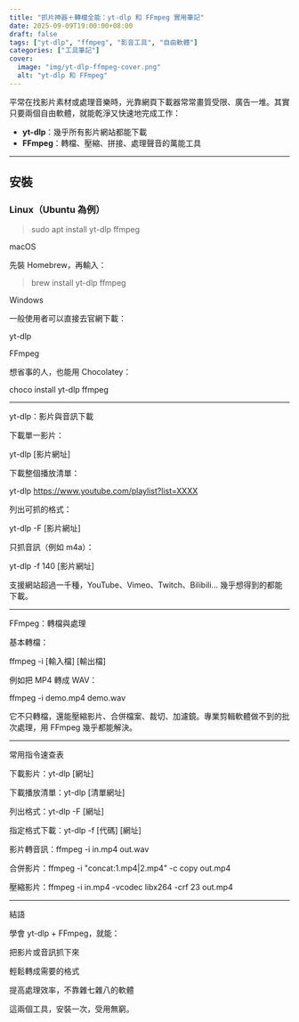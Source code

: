 ```yaml
---
title: "抓片神器＋轉檔全能：yt-dlp 和 FFmpeg 實用筆記"
date: 2025-09-09T19:00:00+08:00
draft: false
tags: ["yt-dlp", "ffmpeg", "影音工具", "自由軟體"]
categories: ["工具筆記"]
cover:
  image: "img/yt-dlp-ffmpeg-cover.png"
  alt: "yt-dlp 和 FFmpeg"
---
```


平常在找影片素材或處理音樂時，光靠網頁下載器常常畫質受限、廣告一堆。其實只要兩個自由軟體，就能乾淨又快速地完成工作：

- **yt-dlp**：幾乎所有影片網站都能下載  
- **FFmpeg**：轉檔、壓縮、拼接、處理聲音的萬能工具  

---

## 安裝

### Linux（Ubuntu 為例）

> sudo apt install yt-dlp ffmpeg

macOS

先裝 Homebrew，再輸入：

> brew install yt-dlp ffmpeg

Windows

一般使用者可以直接去官網下載：

yt-dlp

FFmpeg


想省事的人，也能用 Chocolatey：

choco install yt-dlp ffmpeg


---

yt-dlp：影片與音訊下載



下載單一影片：

yt-dlp [影片網址]

下載整個播放清單：

yt-dlp https://www.youtube.com/playlist?list=XXXX

列出可抓的格式：

yt-dlp -F [影片網址]

只抓音訊（例如 m4a）：

yt-dlp -f 140 [影片網址]

支援網站超過一千種，YouTube、Vimeo、Twitch、Bilibili… 幾乎想得到的都能下載。


---

FFmpeg：轉檔與處理

基本轉檔：

ffmpeg -i [輸入檔] [輸出檔]

例如把 MP4 轉成 WAV：

ffmpeg -i demo.mp4 demo.wav

它不只轉檔，還能壓縮影片、合併檔案、裁切、加濾鏡。專業剪輯軟體做不到的批次處理，用 FFmpeg 幾乎都能解決。


---

常用指令速查表

下載影片：yt-dlp [網址]

下載播放清單：yt-dlp [清單網址]

列出格式：yt-dlp -F [網址]

指定格式下載：yt-dlp -f [代碼] [網址]

影片轉音訊：ffmpeg -i in.mp4 out.wav

合併影片：ffmpeg -i "concat:1.mp4|2.mp4" -c copy out.mp4

壓縮影片：ffmpeg -i in.mp4 -vcodec libx264 -crf 23 out.mp4



---

結語

學會 yt-dlp + FFmpeg，就能：

把影片或音訊抓下來

輕鬆轉成需要的格式

提高處理效率，不靠雜七雜八的軟體


這兩個工具，安裝一次，受用無窮。


